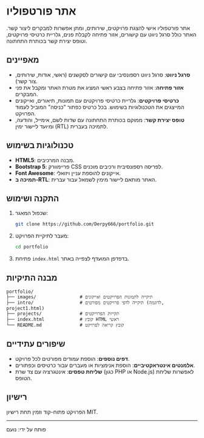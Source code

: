 # אתר פורטפוליו

אתר פורטפוליו אישי להצגת פרויקטים, שירותים, ומתן אפשרות למבקרים ליצור קשר. האתר כולל סרגל ניווט עם קישורים, אזור פתיחה לקבלת פנים, גלריית כרטיסי פרויקטים, וטופס יצירת קשר בכותרת התחתונה.

## מאפיינים

- **סרגל ניווט**: סרגל ניווט רספונסיבי עם קישורים לסקשנים (ראשי, אודות, שירותים, צור קשר).
- **אזור פתיחה**: אזור פתיחה בצבע ראשי המציג את מטרת האתר ומקבל את פני המבקרים.
- **כרטיסי פרויקטים**: גלריית כרטיסי פרויקטים עם תמונות, תיאורים, ואייקונים המייצגים את הטכנולוגיות בשימוש. בכל כרטיס כפתור "כניסה" המוביל לעמוד הפרויקט.
- **טופס יצירת קשר**: ממוקם בכותרת התחתונה עם שדות לשם, אימייל, והודעה, ומיועד ליישור ימין (RTL) לתמיכה בעברית.

## טכנולוגיות בשימוש

- **HTML5**: מבנה המרכיבים.
- **Bootstrap 5**: פריימוורק CSS לפריסה רספונסיבית ורכיבים מוכנים.
- **Font Awesome**: אייקונים להוספת עניין ויזואלי.
- **תמיכה ב-RTL**: האתר מותאם ליישור מימין לשמאל עבור עברית.

## התקנה ושימוש

1. שכפול המאגר:
    ```bash
    git clone https://github.com/Derpy666/portfolio.git
    ```

2. מעבר לתיקיית הפרויקט:
    ```bash
    cd portfolio
    ```

3. פתיחת `index.html` בדפדפן המועדף לצפייה באתר.

## מבנה התיקיות

```plaintext
portfolio/
├── images/                # תיקייה לתמונות הפרויקטים ואייקונים
├── intro/                 # תיקייה לדפי פרויקטים מפורטים (לדוגמה, project1.html)
├── projects/              # תקייות הפרוייקטים
├── index.html             # קובץ HTML ראשי
└── README.md              # קובץ קריאה לפרויקט 
```

## שיפורים עתידיים

- **דפים נוספים**: הוספת עמודים מפורטים לכל פרויקט.
- **אלמנטים אינטראקטיביים**: הוספת אנימציות או מעברים עבור כרטיסים וכפתורים.
- **שליחת טפסים**: אינטגרציה עם צד שרת (כגון PHP או Node.js) לאפשרות שליחת הטופס.

## רישיון

הפרויקט פתוח-קוד וזמין תחת רישיון MIT.

---

פותח על ידי: נועם
